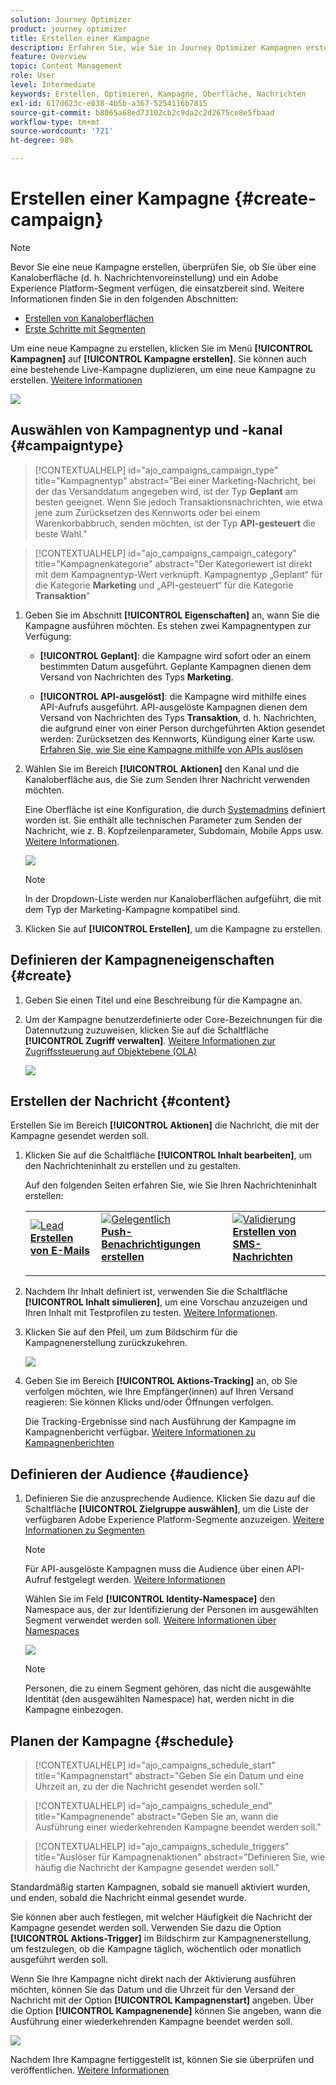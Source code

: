 ```yaml
---
solution: Journey Optimizer
product: journey optimizer
title: Erstellen einer Kampagne
description: Erfahren Sie, wie Sie in Journey Optimizer Kampagnen erstellen.
feature: Overview
topic: Content Management
role: User
level: Intermediate
keywords: Erstellen, Optimieren, Kampagne, Oberfläche, Nachrichten
exl-id: 617d623c-e038-4b5b-a367-5254116b7815
source-git-commit: b8065a68ed73102cb2c9da2c2d2675ce8e5fbaad
workflow-type: tm+mt
source-wordcount: '721'
ht-degree: 98%

---
```


# Erstellen einer Kampagne {#create-campaign}

>[!NOTE]
>
>Bevor Sie eine neue Kampagne erstellen, überprüfen Sie, ob Sie über eine Kanaloberfläche (d. h. Nachrichtenvoreinstellung) und ein Adobe Experience Platform-Segment verfügen, die einsatzbereit sind. Weitere Informationen finden Sie in den folgenden Abschnitten:
>
>* [Erstellen von Kanaloberflächen](../configuration/channel-surfaces.md)
>* [Erste Schritte mit Segmenten](../segment/about-segments.md)


Um eine neue Kampagne zu erstellen, klicken Sie im Menü **[!UICONTROL Kampagnen]** auf **[!UICONTROL Kampagne erstellen]**. Sie können auch eine bestehende Live-Kampagne duplizieren, um eine neue Kampagne zu erstellen. [Weitere Informationen](modify-stop-campaign.md#duplicate)

![](assets/create-campaign.png)

## Auswählen von Kampagnentyp und -kanal {#campaigntype}

>[!CONTEXTUALHELP]
>id="ajo_campaigns_campaign_type"
>title="Kampagnentyp"
>abstract="Bei einer Marketing-Nachricht, bei der das Versanddatum angegeben wird, ist der Typ **Geplant** am besten geeignet. Wenn Sie jedoch Transaktionsnachrichten, wie etwa jene zum Zurücksetzen des Kennworts oder bei einem Warenkorbabbruch, senden möchten, ist der Typ **API-gesteuert** die beste Wahl."

>[!CONTEXTUALHELP]
>id="ajo_campaigns_campaign_category"
>title="Kampagnenkategorie"
>abstract="Der Kategoriewert ist direkt mit dem Kampagnentyp-Wert verknüpft. Kampagnentyp „Geplant“ für die Kategorie **Marketing** und „API-gesteuert“ für die Kategorie **Transaktion**"

1. Geben Sie im Abschnitt **[!UICONTROL Eigenschaften]** an, wann Sie die Kampagne ausführen möchten. Es stehen zwei Kampagnentypen zur Verfügung:

   * **[!UICONTROL Geplant]**: die Kampagne wird sofort oder an einem bestimmten Datum ausgeführt. Geplante Kampagnen dienen dem Versand von Nachrichten des Typs **Marketing**.

   * **[!UICONTROL API-ausgelöst]**: die Kampagne wird mithilfe eines API-Aufrufs ausgeführt. API-ausgelöste Kampagnen dienen dem Versand von Nachrichten des Typs **Transaktion**, d. h. Nachrichten, die aufgrund einer von einer Person durchgeführten Aktion gesendet werden: Zurücksetzen des Kennworts, Kündigung einer Karte usw. [Erfahren Sie, wie Sie eine Kampagne mithilfe von APIs auslösen](api-triggered-campaigns.md)

1. Wählen Sie im Bereich **[!UICONTROL Aktionen]** den Kanal und die Kanaloberfläche aus, die Sie zum Senden Ihrer Nachricht verwenden möchten.

   Eine Oberfläche ist eine Konfiguration, die durch [Systemadmins](../start/path/administrator.md) definiert worden ist. Sie enthält alle technischen Parameter zum Senden der Nachricht, wie z. B. Kopfzeilenparameter, Subdomain, Mobile Apps usw. [Weitere Informationen](../configuration/channel-surfaces.md).

   ![](assets/create-campaign-action.png)

   >[!NOTE]
   >
   >In der Dropdown-Liste werden nur Kanaloberflächen aufgeführt, die mit dem Typ der Marketing-Kampagne kompatibel sind.

1. Klicken Sie auf **[!UICONTROL Erstellen]**, um die Kampagne zu erstellen.

## Definieren der Kampagneneigenschaften {#create}

1. Geben Sie einen Titel und eine Beschreibung für die Kampagne an.

   <!--To test the content of your message, toggle the **[!UICONTROL Content experiment]** option on. This allows you to test multiple variables of a delivery on populations samples, in order to define which treatment has the biggest impact on the targeted population.[Learn more about content experiment](../campaigns/content-experiment.md).-->

1. Um der Kampagne benutzerdefinierte oder Core-Bezeichnungen für die Datennutzung zuzuweisen, klicken Sie auf die Schaltfläche **[!UICONTROL Zugriff verwalten]**. [Weitere Informationen zur Zugriffssteuerung auf Objektebene (OLA)](../administration/object-based-access.md)

   ![](assets/create-campaign-properties.png)

## Erstellen der Nachricht {#content}

Erstellen Sie im Bereich **[!UICONTROL Aktionen]** die Nachricht, die mit der Kampagne gesendet werden soll.

1. Klicken Sie auf die Schaltfläche **[!UICONTROL Inhalt bearbeiten]**, um den Nachrichteninhalt zu erstellen und zu gestalten.

   Auf den folgenden Seiten erfahren Sie, wie Sie Ihren Nachrichteninhalt erstellen:

   <table style="table-layout:fixed">
    <tr style="border: 0;">
    <td>
    <a href="../email/create-email.md">
    <img alt="Lead" src="../assets/do-not-localize/email.jpg">
    </a>
    <div><a href="../email/create-email.md"><strong>Erstellen von E-Mails</strong>
    </div>
    <p>
    </td>
    <td>
    <a href="../push/create-push.md">
      <img alt="Gelegentlich" src="../assets/do-not-localize/push.jpg">
    </a>
    <div>
    <a href="../push/create-push.md"><strong>Push-Benachrichtigungen erstellen</strong></a>
    </div>
    <p>
    </td>
    <td>
    <a href="../sms/create-sms.md">
      <img alt="Validierung" src="../assets/do-not-localize/sms.jpg">
    </a>
    <div>
    <a href="../sms/create-sms.md"><strong>Erstellen von SMS-Nachrichten</strong></a>
    </div>
    <p>
    </td>
    </tr>
    </table>

1. Nachdem Ihr Inhalt definiert ist, verwenden Sie die Schaltfläche **[!UICONTROL Inhalt simulieren]**, um eine Vorschau anzuzeigen und Ihren Inhalt mit Testprofilen zu testen. [Weitere Informationen](../email/preview.md).

1. Klicken Sie auf den Pfeil, um zum Bildschirm für die Kampagnenerstellung zurückzukehren.

   ![](assets/create-campaign-design.png)

1. Geben Sie im Bereich **[!UICONTROL Aktions-Tracking]** an, ob Sie verfolgen möchten, wie Ihre Empfänger(innen) auf Ihren Versand reagieren: Sie können Klicks und/oder Öffnungen verfolgen.

   Die Tracking-Ergebnisse sind nach Ausführung der Kampagne im Kampagnenbericht verfügbar. [Weitere Informationen zu Kampagnenberichten](../reports/campaign-global-report.md)

## Definieren der Audience {#audience}

1. Definieren Sie die anzusprechende Audience. Klicken Sie dazu auf die Schaltfläche **[!UICONTROL Zielgruppe auswählen]**, um die Liste der verfügbaren Adobe Experience Platform-Segmente anzuzeigen. [Weitere Informationen zu Segmenten](../segment/about-segments.md)

   >[!NOTE]
   >
   >Für API-ausgelöste Kampagnen muss die Audience über einen API-Aufruf festgelegt werden. [Weitere Informationen](api-triggered-campaigns.md)

   Wählen Sie im Feld **[!UICONTROL Identity-Namespace]** den Namespace aus, der zur Identifizierung der Personen im ausgewählten Segment verwendet werden soll. [Weitere Informationen über Namespaces](../event/about-creating.md#select-the-namespace)

   ![](assets/create-campaign-namespace.png)

   >[!NOTE]
   >
   >Personen, die zu einem Segment gehören, das nicht die ausgewählte Identität (den ausgewählten Namespace) hat, werden nicht in die Kampagne einbezogen.

   <!--If you are are creating an API-triggered campaign, the **[!UICONTROL cURL request]** section allows you to retrieve the **[!UICONTROL Campaign ID]** to use in the API call. [Learn more](api-triggered-campaigns.md)-->

## Planen der Kampagne {#schedule}

>[!CONTEXTUALHELP]
>id="ajo_campaigns_schedule_start"
>title="Kampagnenstart"
>abstract="Geben Sie ein Datum und eine Uhrzeit an, zu der die Nachricht gesendet werden soll."

>[!CONTEXTUALHELP]
>id="ajo_campaigns_schedule_end"
>title="Kampagnenende"
>abstract="Geben Sie an, wann die Ausführung einer wiederkehrenden Kampagne beendet werden soll."

>[!CONTEXTUALHELP]
>id="ajo_campaigns_schedule_triggers"
>title="Auslöser für Kampagnenaktionen"
>abstract="Definieren Sie, wie häufig die Nachricht der Kampagne gesendet werden soll."

Standardmäßig starten Kampagnen, sobald sie manuell aktiviert wurden, und enden, sobald die Nachricht einmal gesendet wurde.

Sie können aber auch festlegen, mit welcher Häufigkeit die Nachricht der Kampagne gesendet werden soll. Verwenden Sie dazu die Option **[!UICONTROL Aktions-Trigger]** im Bildschirm zur Kampagnenerstellung, um festzulegen, ob die Kampagne täglich, wöchentlich oder monatlich ausgeführt werden soll.

Wenn Sie Ihre Kampagne nicht direkt nach der Aktivierung ausführen möchten, können Sie das Datum und die Uhrzeit für den Versand der Nachricht mit der Option **[!UICONTROL Kampagnenstart]** angeben. Über die Option **[!UICONTROL Kampagnenende]** können Sie angeben, wann die Ausführung einer wiederkehrenden Kampagne beendet werden soll.

![](assets/create-campaign-schedule.png)

Nachdem Ihre Kampagne fertiggestellt ist, können Sie sie überprüfen und veröffentlichen. [Weitere Informationen](review-activate-campaign.md)
